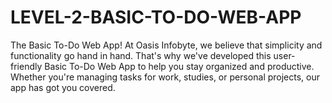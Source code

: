 # LEVEL-2-BASIC-TO-DO-WEB-APP
The Basic To-Do Web App!  At Oasis Infobyte, we believe that simplicity and functionality go hand in hand. That's why we've developed this user-friendly Basic To-Do Web App to help you stay organized and productive. Whether you're managing tasks for work, studies, or personal projects, our app has got you covered.
